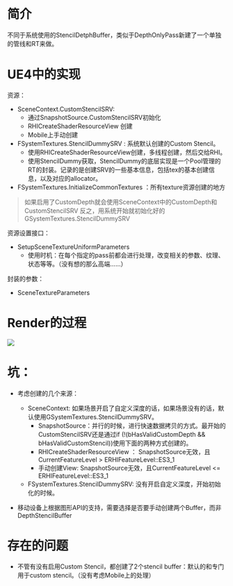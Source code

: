 # 简介
不同于系统使用的StencilDetphBuffer，类似于DepthOnlyPass新建了一个单独的管线和RT来做。

# UE4中的实现
资源：
- SceneContext.CustomStencilSRV:
  - 通过SnapshotSource.CustomStencilSRV初始化
  - RHICreateShaderResourceView 创建
  - Mobile上手动创建
- FSystemTextures.StencilDummySRV : 系统默认创建的Custom Stencil。
  - 使用RHICreateShaderResourceView创建，多线程创建，然后交给RHI。
  - 使用StencilDummy获取，StencilDummy的底层实现是一个Pool管理的RT的封装。记录的是创建SRV的一些基本信息，包括tex的基本创建信息，以及对应的allocator。
- FSystemTextures.InitializeCommonTextures ：所有texture资源创建的地方

> 如果启用了CustomDepth就会使用SceneContext中的CustomDepth和CustomStencilSRV
> 反之，用系统开始就初始化好的GSystemTextures.StencilDummySRV


资源设置接口：
- SetupSceneTextureUniformParameters 
  - 使用时机：在每个指定的pass前都会进行处理，改变相关的参数、纹理、状态等等。（没有想的那么高端……）

封装的参数：
- SceneTextureParameters

# Render的过程
![][RenderFlow]

[RenderFlow]: ./images/RenderFlow.jpg

# 坑：
- 考虑创建的几个来源：
  - SceneContext: 如果场景开启了自定义深度的话，如果场景没有的话，默认使用GSystemTextures.StencilDummySRV。
    - SnapshotSource：并行的时候，进行快速数据拷贝的方式。最开始的CustomStencilSRV还是通过if (!(bHasValidCustomDepth && bHasValidCustomStencil))使用下面的两种方式创建的。
    - RHICreateShaderResourceView ： SnapshotSource无效，且CurrentFeatureLevel > ERHIFeatureLevel::ES3_1
    - 手动创建View:  SnapshotSource无效，且CurrentFeatureLevel <= ERHIFeatureLevel::ES3_1
  - FSystemTextures.StencilDummySRV: 没有开启自定义深度，开始初始化的时候。

- 移动设备上根据图形API的支持，需要选择是否要手动创建两个Buffer，而非DepthStencilBuffer

# 存在的问题
- 不管有没有启用Custom Stencil，都创建了2个stencil buffer：默认的和专门用于custom stencil。（没有考虑Mobile上的处理）
